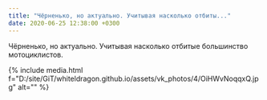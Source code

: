 ```yaml
---
title: "Чёрненько, но актуально. Учитывая насколько отбиты..."
date: 2020-06-25 12:38:00 +0300
---
```


Чёрненько, но актуально. Учитывая насколько отбитые большинство мотоциклистов.

{% include media.html f="D:/site/GiT/whiteldragon.github.io/assets/vk_photos/4/OiHWvNoqqxQ.jpg" alt="" %}

